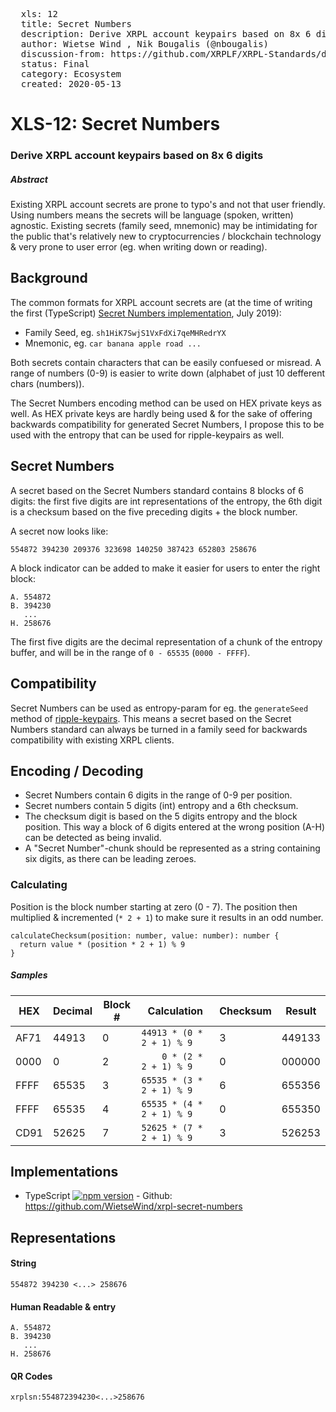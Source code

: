 <pre>
  xls: 12
  title: Secret Numbers
  description: Derive XRPL account keypairs based on 8x 6 digits for user-friendly, language-agnostic account secrets
  author: Wietse Wind <w@xrpl-labs.com>, Nik Bougalis (@nbougalis)
  discussion-from: https://github.com/XRPLF/XRPL-Standards/discussions/15
  status: Final
  category: Ecosystem
  created: 2020-05-13
</pre>

# XLS-12: Secret Numbers

### Derive XRPL account keypairs based on 8x 6 digits

##### Abstract

Existing XRPL account secrets are prone to typo's and not that user friendly. Using numbers means the secrets will be language (spoken, written) agnostic. Existing secrets (family seed, mnemonic) may be intimidating for the public that's relatively new to cryptocurrencies / blockchain technology & very prone to user error (eg. when writing down or reading).

## Background

The common formats for XRPL account secrets are (at the time of writing the first (TypeScript) [Secret Numbers implementation](https://github.com/WietseWind/xrpl-secret-numbers), July 2019):

- Family Seed, eg. `sh1HiK7SwjS1VxFdXi7qeMHRedrYX`
- Mnemonic, eg. `car banana apple road ...`

Both secrets contain characters that can be easily confuesed or misread. A range of numbers (0-9) is easier to write down (alphabet of just 10 defferent chars (numbers)).

The Secret Numbers encoding method can be used on HEX private keys as well. As HEX private keys are hardly being used & for the sake of offering backwards compatibility for generated Secret Numbers, I propose this to be used with the entropy that can be used for ripple-keypairs as well.

## Secret Numbers

A secret based on the Secret Numbers standard contains 8 blocks of 6 digits: the first five digits are int representations of the entropy, the 6th digit is a checksum based on the five preceding digits + the block number.

A secret now looks like:

```
554872 394230 209376 323698 140250 387423 652803 258676
```

A block indicator can be added to make it easier for users to enter the right block:

```
A. 554872
B. 394230
   ...
H. 258676
```

The first five digits are the decimal representation of a chunk of the entropy buffer, and will be in the range of `0 - 65535` (`0000 - FFFF`).

## Compatibility

Secret Numbers can be used as entropy-param for eg. the `generateSeed` method of [ripple-keypairs](https://github.com/ripple/ripple-keypairs). This means a secret based on the Secret Numbers standard can always be turned in a family seed for backwards compatibility with existing XRPL clients.

## Encoding / Decoding

- Secret Numbers contain 6 digits in the range of 0-9 per position.
- Secret numbers contain 5 digits (int) entropy and a 6th checksum.
- The checksum digit is based on the 5 digits entropy and the block position. This way a block of 6 digits entered at the wrong position (A-H) can be detected as being invalid.
- A "Secret Number"-chunk should be represented as a string containing six digits, as there can be leading zeroes.

### Calculating

Position is the block number starting at zero (0 - 7). The position then multiplied & incremented (`* 2 + 1`) to make sure it results in an odd number.

```
calculateChecksum(position: number, value: number): number {
  return value * (position * 2 + 1) % 9
}
```

##### Samples

| HEX  | Decimal | Block # | Calculation               | Checksum | Result |
| ---- | ------- | ------- | ------------------------- | -------- | ------ |
| AF71 | 44913   | 0       | `44913 * (0 * 2 + 1) % 9` | 3        | 449133 |
| 0000 | 0       | 2       | `    0 * (2 * 2 + 1) % 9` | 0        | 000000 |
| FFFF | 65535   | 3       | `65535 * (3 * 2 + 1) % 9` | 6        | 655356 |
| FFFF | 65535   | 4       | `65535 * (4 * 2 + 1) % 9` | 0        | 655350 |
| CD91 | 52625   | 7       | `52625 * (7 * 2 + 1) % 9` | 3        | 526253 |

## Implementations

- TypeScript [![npm version](https://badge.fury.io/js/xrpl-secret-numbers.svg)](https://www.npmjs.com/xrpl-secret-numbers) - Github: https://github.com/WietseWind/xrpl-secret-numbers

## Representations

#### String

```
554872 394230 <...> 258676
```

#### Human Readable & entry

```
A. 554872
B. 394230
   ...
H. 258676
```

#### QR Codes

```
xrplsn:554872394230<...>258676
```
